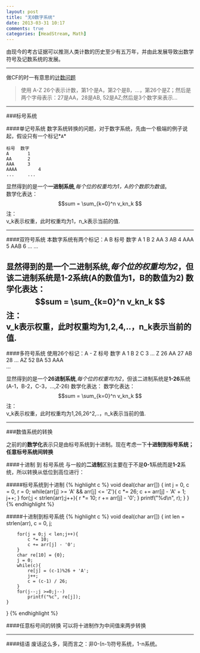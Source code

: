 ```yaml
---
layout: post
title: "无0数字系统"
date: 2013-03-31 10:17
comments: true
categories: [HeadStream, Math]
---
```

由现今的考古证据可以推测人类计数的历史至少有五万年，并由此发展导致出数学符号及记数系统的发展。

---
做CF的时一有意思的[计数问题](http://codeforces.com/problemset/problem/1/B)
>使用 A-Z 26个表示计数，第1个是A，第2个是B，...，第26个是Z；然后是两个字母表示：27是AA，28是AB, 52是AZ;然后是3个数字来表示...


---

###标号系统

####单记号系统
数字系统转换的问题，对于数字系统，先由一个极端的例子说起，假设只有一个标记*`A`*

    标号	数字
    A		1
    AA		2
    AAA		3
    AAAA		4
	...		...

显然得到的是一个**一进制系统**,*每个位的权重均为1，A的个数即为数值*。  
数学化表达：
	$$sum = \sum_{k=0}^n v_kn_k $$
注：	
	v_k表示权重，此时权重均为1，n_k表示当前的值.

---

####双符号系统
	本数字系统有两个标记：A B
    标号	数字
    A		1
    B		2
    AA		3
    AB		4
	AAA		5
	AAB		6
	...		...
	
显然得到的是一个**二进制系统**,*每个位的权重均为2*，但该二进制系统是**1-2**系统(A的数值为1，B的数值为2)
数学化表达：
	$$sum = \sum_{k=0}^n v_kn_k $$
注：	
	v_k表示权重，此时权重均为1,2,4,..，n_k表示当前的值.
---

####多符号系统
	使用26个标记：A - Z 
    标号	数字
    A		1
    B		2
    C		3
	...
	Z		26
	AA		27
    AB		28
	...
	AZ		52
	BA		53
	AAA		
	...

显然得到的是一个**26进制系统**,*每个位的权重均为2*，但该二进制系统是**1-26**系统(A-1，B-2，C-3，...,Z-26)
数学化表达：
数学化表达：
	$$sum = \sum_{k=0}^n v_kn_k $$
注：	
	v_k表示权重，此时权重均为1,26,26^2,..，n_k表示当前的值.
	
---

###数值系统的转换

之前的的**数学化**表示只是由标号系统到十进制。现在考虑一下**十进制到标号系统；任意标号系统间转换**

####十进制 到 标号系统
与一般的**二进制**区别主要在于不是**0-1**系统而是**1-2**系统，所以转换从低位到高位进行：

#####标号系统到十进制
{% highlight c %}
void deal(char arr[])
{
		int j = 0, c = 0, r = 0;
		while(arr[j] >= 'A' && arr[j] <= 'Z'){
			c *= 26;
			c += arr[j] - 'A' + 1;
			j++;
		}
		for(;j < strlen(arr);j++){
			r *= 10;
			r += arr[j] - '0';
		} 
		printf("%d\n", r);
	}
}
{% endhighlight  %}

#####十进制到标号系统
{% highlight c %}
void deal(char arr[])
{
	int len = strlen(arr), c = 0, j;

		for(j = 0;j < len;j++){
			c *= 10;
			c += arr[j] - '0';
		} 
		char re[10] = {0};
		j = 0;
		while(c){
			re[j] = (c-1)%26 + 'A';	
			j++;
			c = (c-1) / 26;	
		}
		for(j--;j >=0;j--)
			printf("%c", re[j]);
	}
}
{% endhighlight  %}

####任意标号间的转换
可以将十进制作为中间值来两步转换

---

####结语
废话这么多，简而言之：非0-(n-1)符号系统，1-n系统。
	
